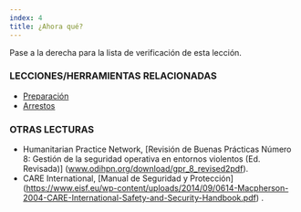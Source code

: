 ```yaml
---
index: 4
title: ¿Ahora qué?
---
```

Pase a la derecha para la lista de verificación de esta lección.

### LECCIONES/HERRAMIENTAS RELACIONADAS

*   [Preparación](umbrella://travel/preparation)
*   [Arrestos](umbrella://incident-response/arrests)

### OTRAS LECTURAS

*   Humanitarian Practice Network, [Revisión de Buenas Prácticas Número 8: Gestión de la seguridad operativa en entornos violentos (Ed. Revisada)] (www.odihpn.org/download/gpr_8_revised2pdf).
*   CARE International, [Manual de Seguridad y Protección] (https://www.eisf.eu/wp-content/uploads/2014/09/0614-Macpherson-2004-CARE-International-Safety-and-Security-Handbook.pdf) .